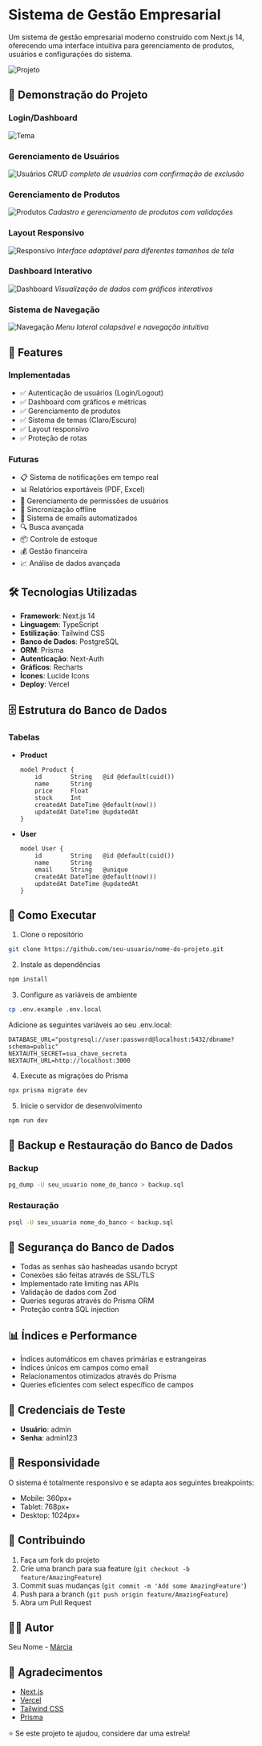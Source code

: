 # Sistema de Gestão Empresarial

Um sistema de gestão empresarial moderno construído com Next.js 14, oferecendo uma interface intuitiva para gerenciamento de produtos, usuários e configurações do sistema.

![Projeto](https://admin-dashboard-delta-sand-59.vercel.app)

## 📸 Demonstração do Projeto

### Login/Dashboard

![Tema](https://i.giphy.com/media/v1.Y2lkPTc5MGI3NjExbXg3NTd6enY0a2Q4cjU1bXNyd29lMjM5dG90bXc4Ynhta25qOGZ0YiZlcD12MV9pbnRlcm5hbF9naWZfYnlfaWQmY3Q9Zw/eYePax7MsSAiUt8tkn/giphy.gif)

### Gerenciamento de Usuários

![Usuários](https://i.giphy.com/media/v1.Y2lkPTc5MGI3NjExMmZqcWV3dGp6ajBwbGNzOHQ5Nm4zM2FrbjcxOWQ3anpwMmU5YjZsOSZlcD12MV9pbnRlcm5hbF9naWZfYnlfaWQmY3Q9Zw/TXWdLSfRDS2rKTPDAI/giphy.gif)
_CRUD completo de usuários com confirmação de exclusão_

### Gerenciamento de Produtos

![Produtos](https://imgur.com/seu-link-aqui.gif)
_Cadastro e gerenciamento de produtos com validações_

### Layout Responsivo

![Responsivo](https://imgur.com/seu-link-aqui.gif)
_Interface adaptável para diferentes tamanhos de tela_

### Dashboard Interativo

![Dashboard](https://imgur.com/seu-link-aqui.gif)
_Visualização de dados com gráficos interativos_

### Sistema de Navegação

![Navegação](https://imgur.com/seu-link-aqui.gif)
_Menu lateral colapsável e navegação intuitiva_

## 🚀 Features

### Implementadas

- ✅ Autenticação de usuários (Login/Logout)
- ✅ Dashboard com gráficos e métricas
- ✅ Gerenciamento de produtos
- ✅ Sistema de temas (Claro/Escuro)
- ✅ Layout responsivo
- ✅ Proteção de rotas

### Futuras

- 📋 Sistema de notificações em tempo real
- 📊 Relatórios exportáveis (PDF, Excel)
- 👥 Gerenciamento de permissões de usuários
- 🔄 Sincronização offline
- 📨 Sistema de emails automatizados
- 🔍 Busca avançada
- 📦 Controle de estoque
- 💰 Gestão financeira
- 📈 Análise de dados avançada

## 🛠 Tecnologias Utilizadas

- **Framework**: Next.js 14
- **Linguagem**: TypeScript
- **Estilização**: Tailwind CSS
- **Banco de Dados**: PostgreSQL
- **ORM**: Prisma
- **Autenticação**: Next-Auth
- **Gráficos**: Recharts
- **Ícones**: Lucide Icons
- **Deploy**: Vercel

## 🗄️ Estrutura do Banco de Dados

### Tabelas

- **Product**

  ```prisma
  model Product {
      id        String   @id @default(cuid())
      name      String
      price     Float
      stock     Int
      createdAt DateTime @default(now())
      updatedAt DateTime @updatedAt
  }
  ```

- **User**
  ```prisma
  model User {
      id        String   @id @default(cuid())
      name      String
      email     String   @unique
      createdAt DateTime @default(now())
      updatedAt DateTime @updatedAt
  }
  ```

## 🚀 Como Executar

1. Clone o repositório

```bash
git clone https://github.com/seu-usuario/nome-do-projeto.git
```

2. Instale as dependências

```bash
npm install
```

3. Configure as variáveis de ambiente

```bash
cp .env.example .env.local
```

Adicione as seguintes variáveis ao seu .env.local:

```env
DATABASE_URL="postgresql://user:password@localhost:5432/dbname?schema=public"
NEXTAUTH_SECRET=sua_chave_secreta
NEXTAUTH_URL=http://localhost:3000
```

4. Execute as migrações do Prisma

```bash
npx prisma migrate dev
```

5. Inicie o servidor de desenvolvimento

```bash
npm run dev
```

## 💾 Backup e Restauração do Banco de Dados

### Backup

```bash
pg_dump -U seu_usuario nome_do_banco > backup.sql
```

### Restauração

```bash
psql -U seu_usuario nome_do_banco < backup.sql
```

## 🔐 Segurança do Banco de Dados

- Todas as senhas são hasheadas usando bcrypt
- Conexões são feitas através de SSL/TLS
- Implementado rate limiting nas APIs
- Validação de dados com Zod
- Queries seguras através do Prisma ORM
- Proteção contra SQL injection

## 📊 Índices e Performance

- Índices automáticos em chaves primárias e estrangeiras
- Índices únicos em campos como email
- Relacionamentos otimizados através do Prisma
- Queries eficientes com select específico de campos

## 🔐 Credenciais de Teste

- **Usuário**: admin
- **Senha**: admin123

## 📱 Responsividade

O sistema é totalmente responsivo e se adapta aos seguintes breakpoints:

- Mobile: 360px+
- Tablet: 768px+
- Desktop: 1024px+

## 🤝 Contribuindo

1. Faça um fork do projeto
2. Crie uma branch para sua feature (`git checkout -b feature/AmazingFeature`)
3. Commit suas mudanças (`git commit -m 'Add some AmazingFeature'`)
4. Push para a branch (`git push origin feature/AmazingFeature`)
5. Abra um Pull Request

## 👨‍💻 Autor

Seu Nome - [Márcia](https://www.linkedin.com/in/marcia-agostinho-developer/)

## 🙏 Agradecimentos

- [Next.js](https://nextjs.org)
- [Vercel](https://vercel.com)
- [Tailwind CSS](https://tailwindcss.com)
- [Prisma](https://prisma.io)

⭐️ Se este projeto te ajudou, considere dar uma estrela!
